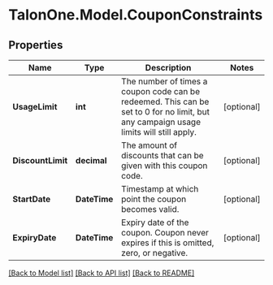 
# TalonOne.Model.CouponConstraints

## Properties

Name | Type | Description | Notes
------------ | ------------- | ------------- | -------------
**UsageLimit** | **int** | The number of times a coupon code can be redeemed. This can be set to 0 for no limit, but any campaign usage limits will still apply.  | [optional] 
**DiscountLimit** | **decimal** | The amount of discounts that can be given with this coupon code.  | [optional] 
**StartDate** | **DateTime** | Timestamp at which point the coupon becomes valid. | [optional] 
**ExpiryDate** | **DateTime** | Expiry date of the coupon. Coupon never expires if this is omitted, zero, or negative. | [optional] 

[[Back to Model list]](../README.md#documentation-for-models)
[[Back to API list]](../README.md#documentation-for-api-endpoints)
[[Back to README]](../README.md)

